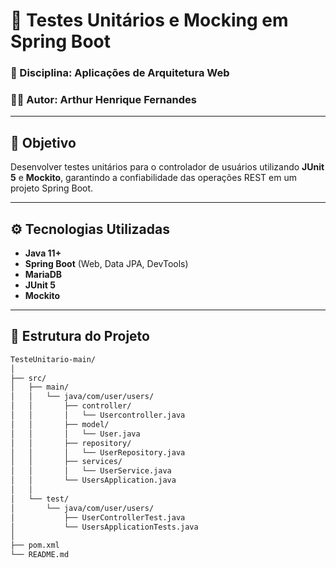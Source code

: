 # 🧪 Testes Unitários e Mocking em Spring Boot

### 📘 Disciplina: Aplicações de Arquitetura Web  
### 👨‍💻 Autor: Arthur Henrique Fernandes

---

## 🎯 Objetivo

Desenvolver testes unitários para o controlador de usuários utilizando **JUnit 5** e **Mockito**, garantindo a confiabilidade das operações REST em um projeto Spring Boot.

---

## ⚙️ Tecnologias Utilizadas

- **Java 11+**
- **Spring Boot** (Web, Data JPA, DevTools)
- **MariaDB**
- **JUnit 5**
- **Mockito**

---

## 📁 Estrutura do Projeto

```bash
TesteUnitario-main/
│
├── src/
│   ├── main/
│   │   └── java/com/user/users/
│   │       ├── controller/
│   │       │   └── Usercontroller.java
│   │       ├── model/
│   │       │   └── User.java
│   │       ├── repository/
│   │       │   └── UserRepository.java
│   │       ├── services/
│   │       │   └── UserService.java
│   │       └── UsersApplication.java
│   │
│   └── test/
│       └── java/com/user/users/
│           ├── UserControllerTest.java
│           └── UsersApplicationTests.java
│
├── pom.xml
└── README.md

